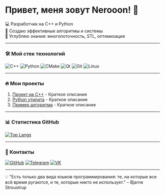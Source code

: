 # Привет, меня зовут Nerooon! 👋

💻 Разработчик на C++ и Python  
🚀 Создаю эффективные алгоритмы и системы  
🌱 Углубляю знания: многопоточность, STL, оптимизация  

---

### 🛠️ Мой стек технологий
![C++](https://img.shields.io/badge/C++-00599C?style=for-the-badge&logo=c%2B%2B&logoColor=white)
![Python](https://img.shields.io/badge/Python-3776AB?style=for-the-badge&logo=python&logoColor=white)
![CMake](https://img.shields.io/badge/CMake-064F8C?style=for-the-badge&logo=cmake&logoColor=white)
![Qt](https://img.shields.io/badge/Qt-41CD52?style=for-the-badge&logo=qt&logoColor=white)
![Git](https://img.shields.io/badge/Git-F05032?style=for-the-badge&logo=git&logoColor=white)
![Linux](https://img.shields.io/badge/Linux-FCC624?style=for-the-badge&logo=linux&logoColor=black)

---

### 🔥 Мои проекты
1. [Проект на C++](https://github.com/nerooon123/...) - Краткое описание
2. [Python утилита](https://github.com/nerooon123/...) - Краткое описание
3. [Пример алгоритма](https://github.com/nerooon123/...) - Краткое описание

---

### 📊 Статистика GitHub
[![Top Langs](https://github-readme-stats.vercel.app/api/top-langs/?username=nerooon123&layout=compact&theme=vision-friendly-dark&hide_border=true&langs_count=6)](https://github.com/nerooon123)

---

### 🔗 Контакты
[![GitHub](https://img.shields.io/badge/GitHub-181717?style=for-the-badge&logo=github&logoColor=white)](https://github.com/nerooon123)
[![Telegram](https://img.shields.io/badge/Telegram-26A5E4?style=for-the-badge&logo=telegram&logoColor=white)](https://t.me/your_username)
[![VK](https://img.shields.io/badge/VK-0077FF?style=for-the-badge&logo=vk&logoColor=white)](https://vk.com/your_profile)

---

💡 "Есть только два вида языков программирования: те, на которые все всё время ругаются, и те, которые никто не использует." – Bjarne Stroustrup

